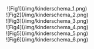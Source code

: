 
<center>![Fig1](/img/kinderschema_1.png)</center>
<center>![Fig2](/img/kinderschema_2.png)</center>
<center>![Fig3](/img/kinderschema_3.png)</center>
<center>![Fig4](/img/kinderschema_4.png)</center>
<center>![Fig5](/img/kinderschema_5.png)</center>
<center>![Fig6](/img/kinderschema_6.png)</center>
